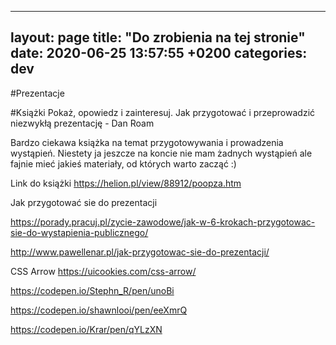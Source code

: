 -------
layout: page
title:  "Do zrobienia na tej stronie"
date:   2020-06-25 13:57:55 +0200
categories: dev
---


#Prezentacje


#Książki
Pokaż, opowiedz i zainteresuj. Jak przygotować i przeprowadzić niezwykłą prezentację - Dan Roam

Bardzo ciekawa książka na temat przygotowywania i prowadzenia wystąpień. Niestety ja jeszcze na koncie nie mam żadnych wystąpień ale fajnie mieć jakieś materiały, od których warto zacząć :)

Link do książki
https://helion.pl/view/88912/poopza.htm



Jak przygotować sie do prezentacji

https://porady.pracuj.pl/zycie-zawodowe/jak-w-6-krokach-przygotowac-sie-do-wystapienia-publicznego/

http://www.pawellenar.pl/jak-przygotowac-sie-do-prezentacji/


CSS Arrow
https://uicookies.com/css-arrow/

https://codepen.io/Stephn_R/pen/unoBi

https://codepen.io/shawnlooi/pen/eeXmrQ

https://codepen.io/Krar/pen/qYLzXN
